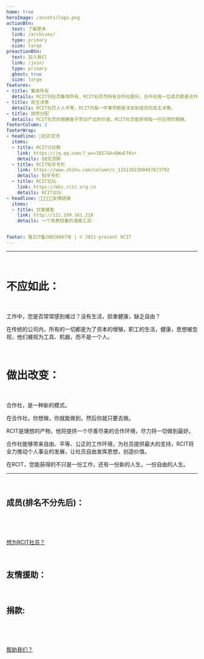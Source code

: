 ```yaml
---
home: true
heroImage: /assets/logo.png
actionBtn:
  text: 了解更多
  link: /archives/
  type: primary
  size: large
preactionBtn:
  text: 加入我们
  link: /join/
  type: primary
  ghost: true
  size: large
features: 
- title: 集体所有
  details: RCIT归社员集体所有，RCIT社员均持有合作社股份，合作社每一位成员都是合作社的主人。
- title: 民主决策
  details: RCIT社员人人平等，RCIT内每一件事项都是涉及到成员的民主决策。
- title: 按劳分配
  details: RCIT社员的报酬基于劳动产出的价值，RCIT社员能获得每一份应得的报酬。
footerColumn: 2
footerWrap: 
- headline: 💬社区交流
  items:
  - title: RCIT讨论群  
    link: https://jq.qq.com/?_wv=1027&k=QWuEfKur
    details: QQ交流群
  - title: RCIT知乎专栏
    link: https://www.zhihu.com/column/c_1331392380487073792
    details: 知乎专栏
  - title: RCIT论坛
    link: https://bbs.rcit.org.cn
    details: RCIT论坛
- headline: 🧑🏿‍🤝‍🧑🏿友情链接
  items:
  - title: 文案摸鱼  
    link: http://121.199.161.218
    details: 一个免费轻量的漫画工具·


footer: 鲁ICP备20026067号 | © 2021-present RCIT
---
```


------


<p>&nbsp; </p>  

# 不应如此：

<p>&nbsp; </p>  

工作中，您是否常常感到难过？没有生活，损害健康，缺乏自由？

在传统的公司内，所有的一切都是为了资本的增殖，职工的生活，健康，思想被忽视，他们被视为工具、机器，而不是一个人。

<p>&nbsp; </p>  

# 做出改变：


<p>&nbsp; </p>  

合作社，是一种新的模式。

在合作社，你想做，你就能做到，然后你就只要去做。

RCIT是理想的产物，他将提供一个尽善尽美的合作环境，尽力将一切做到最好。

合作社能够带来自由、平等、公正的工作环境，为社员提供最大的支持，RCIT将全力推动个人事业的发展，让社员自由发挥思想，创造价值。


在RCIT，您能获得的不只是一份工作，还有一份新的人生，一份自由的人生。

------

<p>&nbsp; </p>  


## 成员(排名不分先后)：

<p>&nbsp; </p>


<a-tooltip placement="bottom">
  <template slot="title">
    wofbi
  </template>
  <a-avatar src="/assets/wofbi1.jpeg" :size="54"/>
</a-tooltip> 
<a-tooltip placement="bottom">
  <template slot="title">
    先知
  </template>
  <a-avatar src="/assets/xianzhi.png" :size="54"/>
</a-tooltip> 
<a-tooltip placement="bottom">
  <template slot="title">
    王海
  </template>
  <a-avatar src="/assets/wanghai.jpg" :size="54"/>
</a-tooltip> 
<a-tooltip placement="bottom">
  <template slot="title">
    肆零壹柒
  </template>
  <a-avatar src="/assets/xiaosi.jpg" :size="54"/>
</a-tooltip> 
<a-tooltip placement="bottom">
  <template slot="title">
    魔法少女莉露露
  </template>
  <a-avatar src="/assets/zhangmengchen.png" :size="54"/>
</a-tooltip> 
<a-tooltip placement="bottom">
  <template slot="title">
    哼哼
  </template>
  <a-avatar src="/assets/hengheng.png" :size="54"/>
</a-tooltip> 
<a-tooltip placement="bottom">
  <template slot="title">
    云苔
  </template>
  <a-avatar src="/assets/yuntai.jpg" :size="54"/>
</a-tooltip> 
<a-tooltip placement="bottom">
  <template slot="title">
    墨天
  </template>
  <a-avatar src="/assets/motian.jpg" :size="54"/>
</a-tooltip> 
<a-tooltip placement="bottom">
  <template slot="title">
    吴谦观
  </template>
  <a-avatar src="/assets/wuqianguan.jpg" :size="54"/>
</a-tooltip> 
<p>&nbsp; </p>  

[想为RCIT社员？](/join)

<p>&nbsp; </p> 

## 友情援助：

<a-tooltip placement="bottom">
  <template slot="title">
    福芦娃
  </template>
  <a-avatar src="/assets/hudou.jpg" :size="54"/>
</a-tooltip>

<p>&nbsp; </p> 

## 捐款:

<p>&nbsp; </p>



<p>&nbsp; </p>

[帮助我们？](/archives/sponsor.html)

<Msg />